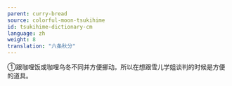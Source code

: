```yaml
---
parent: curry-bread
source: colorful-moon-tsukihime
id: tsukihime-dictionary-cm
language: zh
weight: 8
translation: "六条秋分"
---
```


①跟咖哩饭或咖哩乌冬不同并方便挪动。所以在想跟雪儿学姐谈判的时候是方便的道具。
